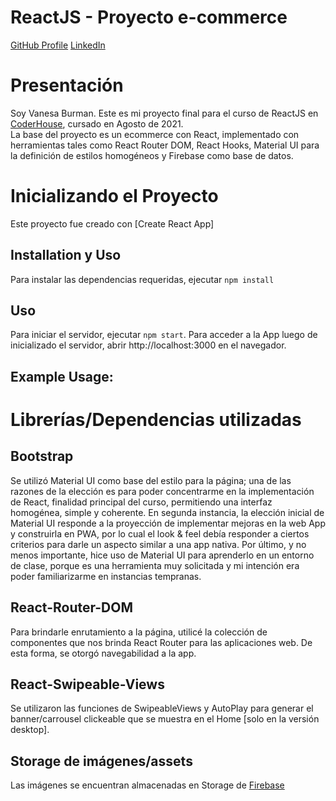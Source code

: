 # ReactJS - Proyecto e-commerce

[GitHub Profile](https://github.com/matiasjgelpi)
[LinkedIn](https://www.linkedin.com/in/matiasjgelpi/)

# Presentación

Soy Vanesa Burman. Este es mi proyecto final para el curso de ReactJS en [CoderHouse](https://www.coderhouse.com), cursado en Agosto de 2021.  
La base del proyecto es un ecommerce con React, implementado con herramientas tales como React Router DOM, React Hooks, Material UI para la definición de estilos homogéneos y Firebase como base de datos. 

# Inicializando el Proyecto
Este proyecto fue creado con  [Create React App]  

## Installation y Uso

Para instalar las dependencias requeridas, ejecutar `npm install`

## Uso

Para iniciar el servidor, ejecutar `npm start`. Para acceder a la App luego de inicializado el servidor, abrir http://localhost:3000 en el navegador.

## Example Usage:



# Librerías/Dependencias utilizadas

## Bootstrap

Se utilizó Material UI como base del estilo para la página; una de las razones de la elección es para poder concentrarme en la implementación de React, finalidad principal del curso, permitiendo una interfaz homogénea, simple y coherente. En segunda instancia, la elección inicial de Material UI responde a la proyección de implementar mejoras en la web App y construirla en PWA, por lo cual el look & feel debía responder a ciertos criterios para darle un aspecto similar a una app nativa. Por último, y no menos importante, hice uso de Material UI para aprenderlo en un entorno de clase, porque es una herramienta muy solicitada y mi intención era poder familiarizarme en instancias tempranas.

## React-Router-DOM
Para brindarle enrutamiento a la página, utilicé la colección de componentes que nos brinda React Router para las aplicaciones web. De esta forma, se otorgó navegabilidad a la app.

## React-Swipeable-Views
Se utilizaron las funciones de SwipeableViews y AutoPlay para generar el banner/carrousel clickeable que se muestra en el Home [solo en la versión desktop]. 

## Storage de imágenes/assets
Las imágenes se encuentran almacenadas en Storage de [Firebase](https://firebase.google.com/) 
